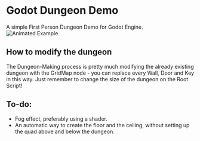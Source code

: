 # Godot Dungeon Demo
A simple First Person Dungeon Demo for Godot Engine.
![Animated Example](animated_example.gif)

## How to modify the dungeon
The Dungeon-Making process is pretty much modifying the already existing dungeon with the GridMap node - you can replace every Wall, Door and Key in this way. Just remember to change the size of the dungeon on the Root Script!

## To-do:
* Fog effect, preferably using a shader.
* An automatic way to create the floor and the ceiling, without setting up the quad above and below the dungeon.
